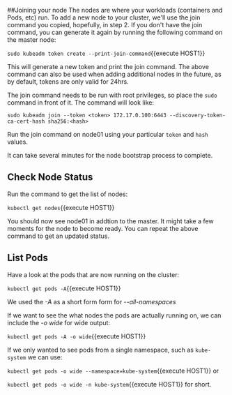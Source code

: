 
##Joining your node
The nodes are where your workloads (containers and Pods, etc) run. To add a new node to your cluster, we'll use the join command you copied, hopefully, in step 2.  If you don't have the join command, you can generate it again by running the following command on the master node:

`sudo kubeadm token create --print-join-command`{{execute HOST1}}

This will generate a new token and print the join command.  The above command can also be used when adding additional nodes in the future, as by default, tokens are only valid for 24hrs.

The join command needs to be run with root privileges, so place the `sudo` command in front of it.  The command will look like:

`sudo kubeadm join --token <token> 172.17.0.100:6443 --discovery-token-ca-cert-hash sha256:<hash>`

Run the join command on node01 using your particular `token` and `hash` values.

It can take several minutes for the node bootstrap process to complete.

## Check Node Status
Run the command to get the list of nodes:

`kubectl get nodes`{{execute HOST1}}

You should now see node01 in addtion to the master.  It might take a few moments for the node to become ready.  You can repeat the above command to get an updated status.

## List Pods
Have a look at the pods that are now running on the cluster:

`kubectl get pods -A`{{execute HOST1}}

We used the <i>-A</i> as a short form form for <i>--all-namespaces</i>

If we want to see the what nodes the pods are actually running on, we can include the <i>-o wide</i> for wide output:

`kubectl get pods -A -o wide`{{execute HOST1}}

If we only wanted to see pods from a single namespace, such as `kube-system` we can use:

`kubectl get pods -o wide --namespace=kube-system`{{execute HOST1}} or

`kubectl get pods -o wide -n kube-system`{{execute HOST1}} for short.
